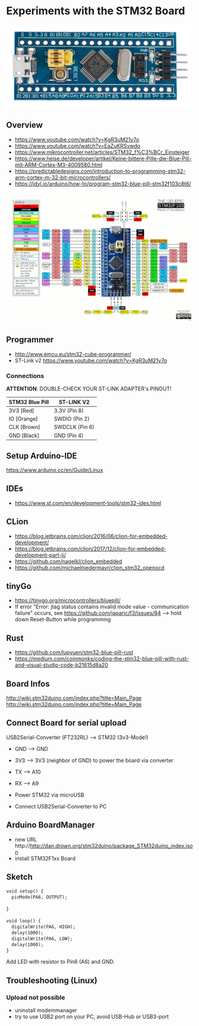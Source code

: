 # Experiments with the STM32 Board

![Board](images/STM32_Blue_Pill_top-28fc8c188841823a.jpg)

## Overview

* https://www.youtube.com/watch?v=KgR3uM21y7o
* https://www.youtube.com/watch?v=EaZuKRSvwdo
* https://www.mikrocontroller.net/articles/STM32_f%C3%BCr_Einsteiger
* https://www.heise.de/developer/artikel/Keine-bittere-Pille-die-Blue-Pill-mit-ARM-Cortex-M3-4009580.html
* https://predictabledesigns.com/introduction-to-programming-stm32-arm-cortex-m-32-bit-microcontrollers/
* https://idyl.io/arduino/how-to/program-stm32-blue-pill-stm32f103c8t6/

![Pinout](images/Bluepillpinout-4974006ee90b729a.gif)


## Programmer

* http://www.emcu.eu/stm32-cube-programmer/
* ST-Link v2 https://www.youtube.com/watch?v=KgR3uM21y7o

### Connections

**ATTENTION**: DOUBLE-CHECK YOUR ST-LINK ADAPTER's PINOUT!

| STM32 Blue Pill | ST-LINK V2 |
|---|---|
| 3V3 [Red] | 3.3V (Pin 8) |
| IO   [Orange] | SWDIO   (Pin 2) |
|CLK   [Brown]  |SWDCLK   (Pin 6) |
|GND   [Black]  |GND   (Pin 4) |

## Setup Arduino-IDE

https://www.arduino.cc/en/Guide/Linux

## IDEs

* https://www.st.com/en/development-tools/stm32-ides.html

## CLion

* https://blog.jetbrains.com/clion/2016/06/clion-for-embedded-development/
* https://blog.jetbrains.com/clion/2017/12/clion-for-embedded-development-part-ii/
* https://github.com/nagelkl/clion_embedded
* https://github.com/michaelniedermayr/clion_stm32_openocd

## tinyGo

* https://tinygo.org/microcontrollers/bluepill/
* If error "Error: jtag status contains invalid mode value - communication failure" occurs, see https://github.com/japaric/f3/issues/84 --> hold down Reset-Button while programming


## Rust

* https://github.com/lupyuen/stm32-blue-pill-rust
* https://medium.com/coinmonks/coding-the-stm32-blue-pill-with-rust-and-visual-studio-code-b21615d8a20

## Board Infos

http://wiki.stm32duino.com/index.php?title=Main_Page
http://wiki.stm32duino.com/index.php?title=Main_Page

## Connect Board for serial upload

USB2Serial-Converter (FT232RL) --> STM32 (3v3-Mode!)
* GND --> GND 
* 3V3 --> 3V3 (neighbor of GND) to power the board via converter
* TX --> A10
* RX --> A9

* Power STM32 via microUSB
* Connect USB2Serial-Converter to PC

## Arduino BoardManager

* new URL http://http://dan.drown.org/stm32duino/package_STM32duino_index.json
* install STM32F1xx Board

## Sketch

~~~~~
void setup() {
  pinMode(PA6, OUTPUT);

}

void loop() {
  digitalWrite(PA6, HIGH);
  delay(1000);
  digitalWrite(PA6, LOW);
  delay(1000);
}
~~~~~

Add LED with resistor to Pin6 (A6) and GND.

## Troubleshooting (Linux)

### Upload not possible

* uninstall modemmanager
* try to use USB2 port on your PC, avoid USB-Hub or USB3-port

